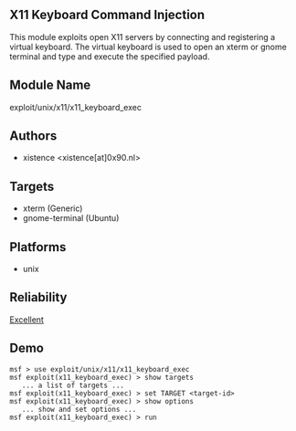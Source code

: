 ## X11 Keyboard Command Injection

This module exploits open X11 servers by connecting and 
registering a virtual keyboard. The virtual keyboard is used 
to open an xterm or gnome terminal and type and execute the 
specified payload.


## Module Name
exploit/unix/x11/x11_keyboard_exec

## Authors
* xistence <xistence[at]0x90.nl>




## Targets
* xterm (Generic)
* gnome-terminal (Ubuntu)


## Platforms
* unix

## Reliability
[Excellent](https://github.com/rapid7/metasploit-framework/wiki/Exploit-Ranking)

## Demo

```
msf > use exploit/unix/x11/x11_keyboard_exec
msf exploit(x11_keyboard_exec) > show targets
   ... a list of targets ...
msf exploit(x11_keyboard_exec) > set TARGET <target-id>
msf exploit(x11_keyboard_exec) > show options
   ... show and set options ...
msf exploit(x11_keyboard_exec) > run
```
    
    